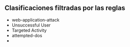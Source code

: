 ## Clasificaciones filtradas por las reglas

- web-application-attack
- Unsuccessful User
- Targeted Activity
- attempted-dos
- 